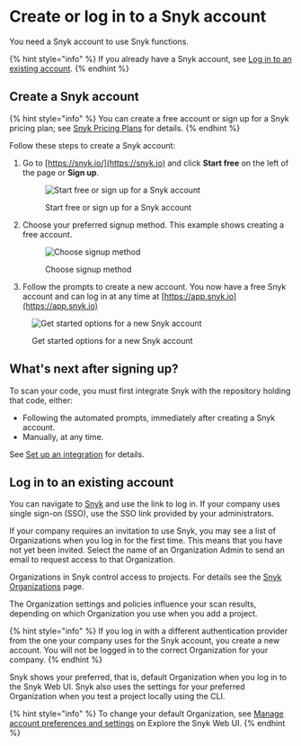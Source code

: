 # Create or log in to a Snyk account

You need a Snyk account to use Snyk functions.

{% hint style="info" %}
If you already have a Snyk account, see [Log in to an existing account](create-or-log-in-to-a-snyk-account.md#log-in-to-an-existing-account).
{% endhint %}

## Create a Snyk account

{% hint style="info" %}
You can create a free account or sign up for a Snyk pricing plan; see [Snyk Pricing Plans](../../more-info/snyk-plans-and-pricing.md) for details.
{% endhint %}

Follow these steps to create a Snyk account:

1.  Go to [https://snyk.io/](https://snyk.io) and click **Start free** on the left of the page or **Sign up**.

    <figure><img src="../../.gitbook/assets/start-free_signup.png" alt="Start free or sign up for a Snyk account"><figcaption><p>Start free or sign up for a Snyk account</p></figcaption></figure>
2.  Choose your preferred signup method. This example shows creating a free account.

    <figure><img src="../../.gitbook/assets/signin_method_10nov2022.png" alt="Choose signup method"><figcaption><p>Choose signup method</p></figcaption></figure>
3. Follow the prompts to create a new account. You now have a free Snyk account and can log in at any time at [https://app.snyk.io](https://app.snyk.io)

<figure><img src="../../.gitbook/assets/new_acct_created-10nov2022.png" alt="Get started options for a new Snyk account"><figcaption><p>Get started options for a new Snyk account</p></figcaption></figure>

## **What's next after signing up?**

To scan your code, you must first integrate Snyk with the repository holding that code, either:

* Following the automated prompts, immediately after creating a Snyk account.
* Manually, at any time.

See [Set up an integration](set-up-an-integration.md) for details.

## Log in to an existing account

You can navigate to [Snyk](https://snyk.io/) and use the link to log in. If your company uses single sign-on (SSO), use the SSO link provided by your administrators.

If your company requires an invitation to use Snyk, you may see a list of Organizations when you log in for the first time. This means that you have not yet been invited. Select the name of an Organization Admin to send an email to request access to that Organization.

Organizations in Snyk control access to projects. For details see the [Snyk Organizations](../../snyk-admin/manage-groups-and-organizations/whats-a-snyk-organization.md) page.

The Organization settings and policies influence your scan results, depending on which Organization you use when you add a project.

{% hint style="info" %}
If you log in with a different authentication provider from the one your company uses for the Snyk account, you create a new account. You will not be logged in to the correct Organization for your company.
{% endhint %}

Snyk shows your preferred, that is, default Organization when you log in to the Snyk Web UI. Snyk also uses the settings for your preferred Organization when you test a project locally using the CLI.

{% hint style="info" %}
To change your default Organization, see [Manage account preferences and settings](../explore-snyk-through-the-web-ui.md#manage-account-preferences-and-settings) on Explore the Snyk Web UI.
{% endhint %}
